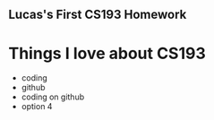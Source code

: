 ## Lucas's First CS193 Homework
# Things I love about CS193
- coding
- github
- coding on github
- option 4
